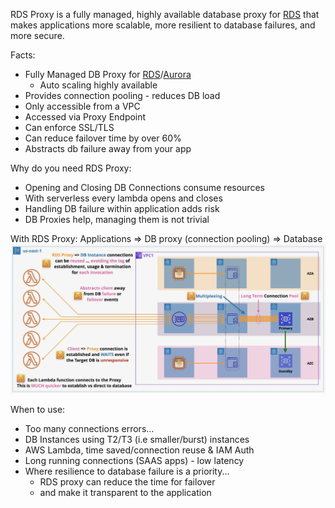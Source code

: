 RDS Proxy is a fully managed, highly available database proxy for [RDS](RDS.md) that makes applications more scalable, more resilient to database failures, and more secure.

Facts:
- Fully Managed DB Proxy for [RDS](RDS.md)/[Aurora](../Aurora/Aurora.md)
	- Auto scaling highly available
- Provides connection pooling - reduces DB load
- Only accessible from a VPC
- Accessed via Proxy Endpoint
- Can enforce SSL/TLS
- Can reduce failover time by over 60%
- Abstracts db failure away from your app

Why do you need RDS Proxy:
- Opening and Closing DB Connections consume resources
- With serverless every lambda opens and closes
- Handling DB failure within application adds risk
- DB Proxies help, managing them is not trivial

With RDS Proxy:
Applications => DB proxy (connection pooling) => Database
![Pasted image 20250405205020.png](_atts/Pasted%20image%2020250405205020.png)

When to use:
- Too many connections errors...
- DB Instances using T2/T3 (i.e smaller/burst) instances
- AWS Lambda, time saved/connection reuse & IAM Auth
- Long running connections (SAAS apps) - low latency
- Where resilience to database failure is a priority...
	- RDS proxy can reduce the time for failover
	- and make it transparent to the application

